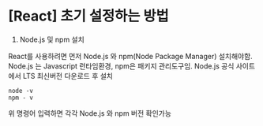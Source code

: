 # [React] 초기 설정하는 방법


1. Node.js 및 npm  설치

React를 사용하려면 먼저 Node.js 와 npm(Node Package Manager) 설치해야함.
Node.js 는 Javascript 런타임환경, npm은 패키지 관리도구임.
Node.js 공식 사이트에서 LTS 최신버전 다운로드 후 설치
```
node -v
npm - v
```
위 명령어 입력하면 각각 Node.js 와 npm 버전 확인가능




